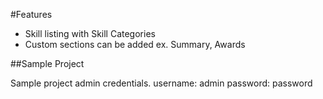 #Features
	
* Skill listing with Skill Categories
* Custom sections can be added ex. Summary, Awards
	
##Sample Project

Sample project admin credentials.
username: admin
password: password